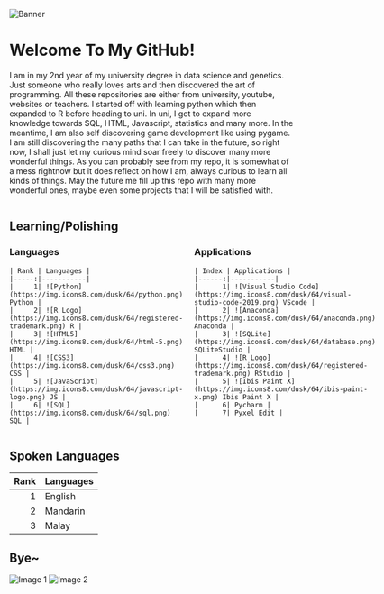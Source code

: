 ![Banner](https://media.giphy.com/media/gMirGc1JyjoyY/giphy.gif)

# Welcome To My GitHub! 

I am in my 2nd year of my university degree in data science and genetics. Just someone who really loves arts and then discovered the art of programming. All these repositories are either from university, youtube, websites or teachers. I started off with learning python which then expanded to R before heading to uni. In uni, I got to expand more knowledge towards SQL, HTML, Javascript, statistics and many more. In the meantime, I am also self discovering game development like using pygame. I am still discovering the many paths that I can take in the future, so right now, I shall just let my curious mind soar freely to discover many more wonderful things. As you can probably see from my repo, it is somewhat of a mess rightnow but it does reflect on how I am, always curious to learn all kinds of things. May the future me fill up this repo with many more wonderful ones, maybe even some projects that I will be satisfied with.

<div style="display:flex;">
  <div style="margin-right: 20px;">
    <h2>Learning/Polishing</h2>
    <h3>Languages</h3>

    | Rank | Languages |
    |-----:|-----------|
    |     1| ![Python](https://img.icons8.com/dusk/64/python.png) Python |
    |     2| ![R Logo](https://img.icons8.com/dusk/64/registered-trademark.png) R |
    |     3| ![HTML5](https://img.icons8.com/dusk/64/html-5.png) HTML |
    |     4| ![CSS3](https://img.icons8.com/dusk/64/css3.png) CSS |
    |     5| ![JavaScript](https://img.icons8.com/dusk/64/javascript-logo.png) JS |
    |     6| ![SQL](https://img.icons8.com/dusk/64/sql.png) SQL |
  </div>

  <div>
    <h2>&nbsp;</h2>
    <h3>Applications</h3>

    | Index | Applications |
    |------:|-----------|
    |      1| ![Visual Studio Code](https://img.icons8.com/dusk/64/visual-studio-code-2019.png) VScode |
    |      2| ![Anaconda](https://img.icons8.com/dusk/64/anaconda.png) Anaconda |
    |      3| ![SQLite](https://img.icons8.com/dusk/64/database.png) SQLiteStudio |
    |      4| ![R Logo](https://img.icons8.com/dusk/64/registered-trademark.png) RStudio |
    |      5| ![Ibis Paint X](https://img.icons8.com/dusk/64/ibis-paint-x.png) Ibis Paint X |
    |      6| Pycharm |
    |      7| Pyxel Edit |
  </div>
</div>


## Spoken Languages

| Rank | Languages |
|-----:|-----------|
|     1| English   |
|     2| Mandarin  |
|     3| Malay     |

## Bye~

![Image 1](https://media.giphy.com/media/ramBbsu5kGc8AJHd1h/giphy.gif)
![Image 2](https://media.giphy.com/media/2xu5zpSV3oqKcCSZ49/giphy.gif)
